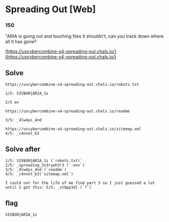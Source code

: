 
# Spreading Out [Web]

### 150

"ARIA is going out and touching files it shouldn't, can you track down where all it has gone?

[https://uscybercombine-s4-spreading-out.chals.io/](https://uscybercombine-s4-spreading-out.chals.io/)


## Solve

```
https://uscybercombine-s4-spreading-out.chals.io/robots.txt

1/5: SIVBGR{ARIA_1s

```

```
2/5 en 
```

```
https://uscybercombine-s4-spreading-out.chals.io/readme

3/5: _4lw4ys_4nd
```

```
https://uscybercombine-s4-spreading-out.chals.io/sitemap.xml
4/5: _c4nnot_b3
```

## Solve after
```
1/5: SIVBGR{ARIA_1s (`robots.txt)` 
2/5: _spreading_3v3rywh3r3 (`.env`) 
3/5: _4lw4ys_4nd (`readme`)
4/5: _c4nnot_b3(`sitemap.xml`)

I could not for the life of me find part 5 so I just guessed a lot until I got this: 5/5: _st0pp3d} (`?`)
```



## flag
```
SIVBGR{ARIA_1s
```